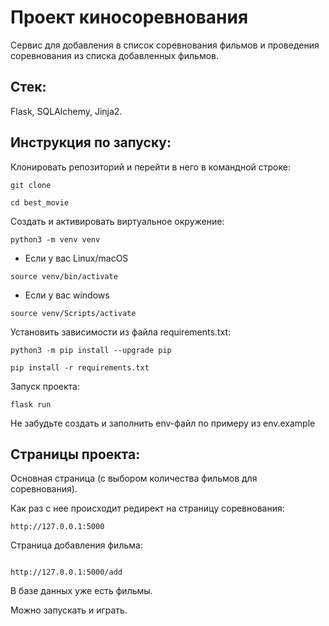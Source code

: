 # Проект киносоревнования
Сервис для добавления в список соревнования фильмов и проведения соревнования из списка добавленных фильмов.
## Cтек:
Flask, SQLAlchemy, Jinja2.
## Инструкция по запуску:

Клонировать репозиторий и перейти в него в командной строке:

```
git clone

```


```
cd best_movie

```

Cоздать и активировать виртуальное окружение:
  
```
python3 -m venv venv

```

* Если у вас Linux/macOS

```
source venv/bin/activate

```

* Если у вас windows

```
source venv/Scripts/activate

```

Установить зависимости из файла requirements.txt:

```
python3 -m pip install --upgrade pip

```

```
pip install -r requirements.txt

```

Запуск проекта:

```
flask run

```

Не забудьте создать и заполнить env-файл по примеру из env.example

## Страницы проекта:

Основная страница (с выбором количества фильмов для соревнования).

Как раз с нее происходит редирект на страницу соревнования:

```
http://127.0.0.1:5000

```
Cтраница добавления фильма:

```

http://127.0.0.1:5000/add

```

В базе данных уже есть фильмы.

Можно запускать и играть.
